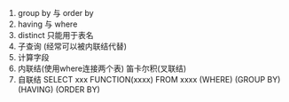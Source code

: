 1. group by 与 order by
2. having 与 where
3. distinct 只能用于表名
4. 子查询 (经常可以被内联结代替)
5. 计算字段
6. 内联结(使用where连接两个表) 笛卡尔积(叉联结)
7. 自联结
SELECT xxx FUNCTION(xxxx) FROM xxxx (WHERE)  (GROUP BY) (HAVING) (ORDER BY)
